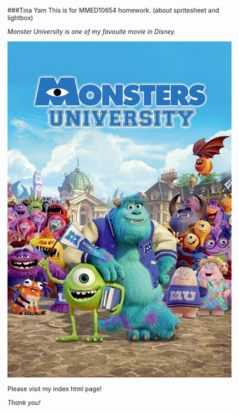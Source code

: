 ###Tina Yam
This is for MMED10654 homework. (about spritesheet and lightbox)

_Monster University is one of my favouite movie in Disney._

![moster university poster](images/main-poster.jpeg)

Please visit my index html page!

_*Thank you!*_